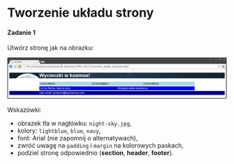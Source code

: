 # Tworzenie układu strony

#### Zadanie 1
Utwórz stronę jak na obrazku:

![Układ_strony](images/layout.png)

Wskazówki:

* obrazek tła w nagłówku: ```night-sky.jpg```,
* kolory: ```lightblue```, ```blue```, ```navy```,
* font: Arial (nie zapomnij o alternatywach),
* zwróć uwagę na ```padding``` i ```margin``` na kolorowych paskach,
* podziel stronę odpowiednio (**section**, **header**, **footer**).
